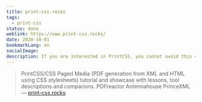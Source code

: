 ```yaml
---
title: print-css.rocks
tags:
  - print-css
status: done
weblink: https://www.print-css.rocks/
date: 2020-10-01
bookmarkLang: en
socialImage: 
description: If you are interested in PrintCSS, you cannot avoid this comparison of the best-known solutions.
---
```

<blockquote>PrintCSS/CSS Paged Media (PDF generation from XML and HTML using CSS stylesheets) tutorial and showcase with lessons, tool descriptions and comparions. PDFreactor Antennahouse PrinceXML<footer>— <a href="https://www.print-css.rocks/">print-css.rocks</a></footer></blockquote>

